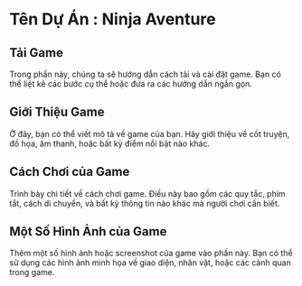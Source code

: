 # Tên Dự Án : Ninja Aventure

## Tải Game

Trong phần này, chúng ta sẽ hướng dẫn cách tải và cài đặt game. Bạn có thể liệt kê các bước cụ thể hoặc đưa ra các hướng dẫn ngắn gọn.

## Giới Thiệu Game

Ở đây, bạn có thể viết mô tả về game của bạn. Hãy giới thiệu về cốt truyện, đồ họa, âm thanh, hoặc bất kỳ điểm nổi bật nào khác.

## Cách Chơi của Game

Trình bày chi tiết về cách chơi game. Điều này bao gồm các quy tắc, phím tắt, cách di chuyển, và bất kỳ thông tin nào khác mà người chơi cần biết.

## Một Số Hình Ảnh của Game

Thêm một số hình ảnh hoặc screenshot của game vào phần này. Bạn có thể sử dụng các hình ảnh minh họa về giao diện, nhân vật, hoặc các cảnh quan trong game.




